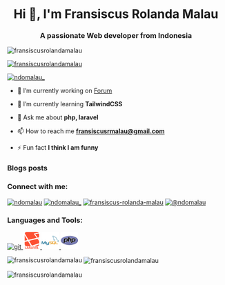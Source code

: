 <h1 align="center">Hi 👋, I'm Fransiscus Rolanda Malau</h1>
<h3 align="center">A passionate Web developer from Indonesia</h3>

<p align="left"> <img src="https://komarev.com/ghpvc/?username=fransiscusrolandamalau&label=Profile%20views&color=0e75b6&style=flat" alt="fransiscusrolandamalau" /> </p>

<p align="left"> <a href="https://github.com/ryo-ma/github-profile-trophy"><img src="https://github-profile-trophy.vercel.app/?username=fransiscusrolandamalau" alt="fransiscusrolandamalau" /></a> </p>

<p align="left"> <a href="https://twitter.com/ndomalau_" target="blank"><img src="https://img.shields.io/twitter/follow/ndomalau_?logo=twitter&style=for-the-badge" alt="ndomalau_" /></a> </p>

- 🔭 I’m currently working on [Forum](https://github.com/FransiscusRolandaMalau/forum)

- 🌱 I’m currently learning **TailwindCSS**

- 💬 Ask me about **php, laravel**

- 📫 How to reach me **fransiscusrmalau@gmail.com**

- ⚡ Fun fact **I think I am funny**

### Blogs posts
<!-- BLOG-POST-LIST:START -->
<!-- BLOG-POST-LIST:END -->

<h3 align="left">Connect with me:</h3>
<p align="left">
<a href="https://dev.to/ndomalau" target="blank"><img align="center" src="https://cdn.jsdelivr.net/npm/simple-icons@3.0.1/icons/dev-dot-to.svg" alt="ndomalau" height="30" width="40" /></a>
<a href="https://twitter.com/ndomalau_" target="blank"><img align="center" src="https://cdn.jsdelivr.net/npm/simple-icons@3.0.1/icons/twitter.svg" alt="ndomalau_" height="30" width="40" /></a>
<a href="https://linkedin.com/in/fransiscus-rolanda-malau" target="blank"><img align="center" src="https://cdn.jsdelivr.net/npm/simple-icons@3.0.1/icons/linkedin.svg" alt="fransiscus-rolanda-malau" height="30" width="40" /></a>
<a href="https://medium.com/@ndomalau" target="blank"><img align="center" src="https://cdn.jsdelivr.net/npm/simple-icons@3.0.1/icons/medium.svg" alt="@ndomalau" height="30" width="40" /></a>
</p>

<h3 align="left">Languages and Tools:</h3>
<p align="left"> <a href="https://git-scm.com/" target="_blank"> <img src="https://www.vectorlogo.zone/logos/git-scm/git-scm-icon.svg" alt="git" width="40" height="40"/> </a> <a href="https://laravel.com/" target="_blank"> <img src="https://raw.githubusercontent.com/devicons/devicon/master/icons/laravel/laravel-plain-wordmark.svg" alt="laravel" width="40" height="40"/> </a> <a href="https://www.mysql.com/" target="_blank"> <img src="https://raw.githubusercontent.com/devicons/devicon/master/icons/mysql/mysql-original-wordmark.svg" alt="mysql" width="40" height="40"/> </a> <a href="https://www.php.net" target="_blank"> <img src="https://raw.githubusercontent.com/devicons/devicon/master/icons/php/php-original.svg" alt="php" width="40" height="40"/> </a> </p>

<p><img align="left" src="https://github-readme-stats.vercel.app/api/top-langs?username=fransiscusrolandamalau&show_icons=true&locale=en&layout=compact" alt="fransiscusrolandamalau" /></p>

<p>&nbsp;<img align="center" src="https://github-readme-stats.vercel.app/api?username=fransiscusrolandamalau&show_icons=true&locale=en" alt="fransiscusrolandamalau" /></p>

<p><img align="center" src="https://github-readme-streak-stats.herokuapp.com/?user=fransiscusrolandamalau&" alt="fransiscusrolandamalau" /></p>
